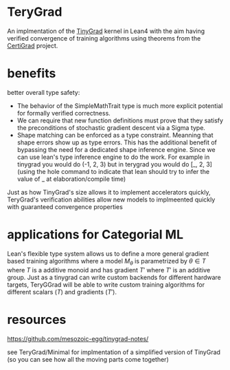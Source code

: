 # TeryGrad

An implmentation of the [TinyGrad](https://github.com/tinygrad/tinygrad) kernel in Lean4 with the aim having verified convergence of training algorithms using theorems from the [CertiGrad](https://github.com/dselsam/certigrad/) project.

# benefits

better overall type safety:
- The behavior of the SimpleMathTrait type is much more explicit
potential for formally verified correctness.
- We can require that new function definitions must prove that they satisfy the preconditions of stochastic gradient descent via a Sigma type.
- Shape matching can be enforced as a type constraint. Meanning that shape errors show up as type errors. This has the additional benefit of bypassing the need for a dedicated shape inference engine. Since we can use lean's type inference engine to do the work. For example in tinygrad you would do (-1, 2, 3) but in terygrad you would do [_, 2, 3] (using the hole command to indicate that lean should try to infer the value of _ at elaboration/compile time)

Just as how TinyGrad's size allows it to implement accelerators quickly, TeryGrad's verification abilities allow new models to implmeented quickly with guaranteed convergence properties

# applications for Categorial ML
Lean's flexible type system allows us to define a more general gradient based training algorithms where a model $M_{\theta}$ is parametrized by $\theta \in T$ where $T$ is a additive monoid and has gradient $T'$ where $T'$ is an additive group. Just as a tinygrad can write custom backends for different hardware targets, TeryGGrad will be able to write custom training algorithms for different scalars ($T$) and gradients ($T'$).

# resources

https://github.com/mesozoic-egg/tinygrad-notes/

see TeryGrad/Minimal for implmentation of a simplified version of TinyGrad (so you can see how all the moving parts come together)